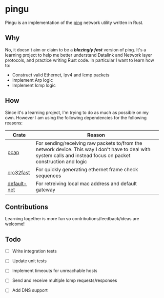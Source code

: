 # pingu
Pingu is an implementation of the [ ping](https://en.wikipedia.org/wiki/Ping_(networking_utility)) network utility written in Rust.

## Why
No, it doesn't aim or claim to be a **_blazingly fast_** version of ping. It's a learning project to help me better understand Datalink and Network layer protocols, and practice writing Rust code. In particular I want to learn how to:

* Construct valid Ethernet, Ipv4 and Icmp packets
* Implement Arp logic
* Implement Icmp logic

## How
Since it's a learning project, I'm trying to do as much as possible on my own. However I am using the following dependencies for the following reasons:

| Crate | Reason |
| ------|--------|
| [pcap](https://github.com/rust-pcap/pcap) | For sending/receiving raw packets to/from the network device. This way I don't have to deal with system calls and instead focus on packet construction and logic |
| [crc32fast](https://github.com/srijs/rust-crc32fast) | For quickly generating ethernet frame check sequences |
| [default-net](https://github.com/shellrow/default-net) | For retreiving local mac address and default gateway |


## Contributions
Learning together is more fun so contributions/feedback/ideas are welcome!

## Todo

* [ ] Write integration tests
* [ ] Update unit tests
* [ ] Implement timeouts for unreachable hosts
* [ ] Send and receive multiple Icmp requests/responses
* [ ] Add DNS support



